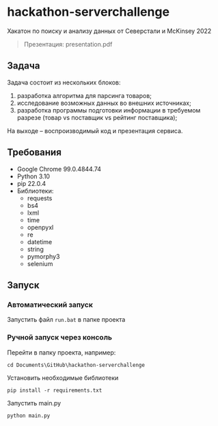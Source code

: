 # hackathon-serverchallenge
Хакатон по поиску и анализу данных от Северстали и McKinsey 2022

> Презентация: presentation.pdf

## Задача
Задача состоит из нескольких блоков:
1. разработка алгоритма для парсинга товаров;
2. исследование возможных данных во внешних источниках;
3. разработка программы подготовки информации в требуемом разрезе (товар vs поставщик vs рейтинг поставщика);

На выходе – воспроизводимый код и презентация сервиса.
## Требования
- Google Chrome 99.0.4844.74
- Python 3.10
- pip 22.0.4
- Библиотеки:
  - requests
  - bs4
  - lxml
  - time
  - openpyxl
  - re
  - datetime
  - string
  - pymorphy3
  - selenium
## Запуск
### Автоматический запуск
Запустить файл `run.bat` в папке проекта
### Ручной запуск через консоль
Перейти в папку проекта, например:
```
cd Documents\GitHub\hackathon-serverchallenge
```
Установить необходимые библиотеки
```
pip install -r requirements.txt
```
Запустить main.py
```
python main.py
```
